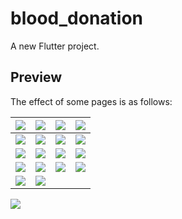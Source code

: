 # blood_donation

A new Flutter project.

## Preview

The effect of some pages is as follows:

| ![](https://kohtut.dev/img/Screenshot_1588094849.png) | ![](https://kohtut.dev/img/Screenshot_1588094861.png) | ![](https://kohtut.dev/img/Screenshot_1588094869.png) | ![](https://kohtut.dev/img/Screenshot_1588094875.png) |
|:-----------------------------------------------------:|:-----------------------------------------------------:|:-----------------------------------------------------:|:-----------------------------------------------------:|
| ![](https://kohtut.dev/img/Screenshot_1588094881.png) | ![](https://kohtut.dev/img/Screenshot_1588094887.png) | ![](https://kohtut.dev/img/Screenshot_1588094896.png) | ![](https://kohtut.dev/img/Screenshot_1588094900.png) |
| ![](https://kohtut.dev/img/Screenshot_1588094914.png) | ![](https://kohtut.dev/img/Screenshot_1588094939.png) | ![](https://kohtut.dev/img/Screenshot_1588094946.png) | ![](https://kohtut.dev/img/Screenshot_1588094977.png) |
| ![](https://kohtut.dev/img/Screenshot_1588094988.png) | ![](https://kohtut.dev/img/Screenshot_1588094994.png) | ![](https://kohtut.dev/img/Screenshot_1588094997.png) | ![](https://kohtut.dev/img/Screenshot_1588095016.png) |
| ![](https://kohtut.dev/img/Screenshot_1588095022.png) | ![](https://kohtut.dev/img/Screenshot_1588095028.png) |   |   |                                            

![](https://raw.githubusercontent.com/ko-htut/Flutter-Blood-Bank/master/blood.png)

